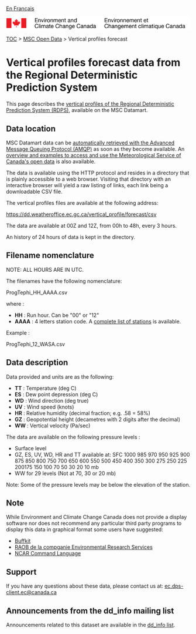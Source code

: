 [En Français](readme_prev-vertical-pfl-datamart_fr.md)

![ECCC logo](../../img_eccc-logo.png)

[TOC](../../readme_en.md) > [MSC Open Data](../readme_en.md) > Vertical profiles forecast

# Vertical profiles forecast data from the Regional Deterministic Prediction System

This page describes the [vertical profiles of the Regional Deterministic Prediction System (RDPS)](readme_prev-vertical-pfl_fr.md), available on the MSC Datamart.

## Data location 

MSC Datamart data can be [automatically retrieved with the Advanced Message Queuing Protocol (AMQP)](.../../msc-datamart/amqp_en.md) as soon as they become available. An [overview and examples to access and use the Meteorological Service of Canada's open data](.../../usage/readme_en.md) is also available.

The data is available using the HTTP protocol and resides in a directory that is plainly accessible to a web browser. Visiting that directory with an interactive browser will yield a raw listing of links, each link being a downloadable CSV file.

The vertical profiles files are available at the following address:

https://dd.weatheroffice.ec.gc.ca/vertical_profile/forecast/csv

The data are available at 00Z and 12Z, from 00h to 48h, every 3 hours.

An history of 24 hours of data is kept in the directory.

## Filename nomenclature 

NOTE: ALL HOURS ARE IN UTC.

The filenames have the following nomenclature:

ProgTephi_HH_AAAA.csv

where :

* __HH__ : Run hour. Can be "00" or "12"
* __AAAA__ : 4 letters station code. A [complete list of stations](https://dd.ec.gc.ca/vertical_profile/doc/station_list_for_vertical_profile.txt) is available.

Example : 

ProgTephi_12_WASA.csv
 
## Data description 

Data provided and units are as the following:

* __TT__ : Temperature  (deg C)
* __ES__ : Dew point depression (deg C)
* __WD__ : Wind direction (deg true)
* __UV__ : Wind speed (knots)
* __HR__ : Relative humidity (decimal fraction; e.g.  .58 = 58%) 
* __GZ__ : Geopotential height (decametres with 2 digits after the decimal)
* __WW__ : Vertical velocity  (Pa/sec)

The data are available on the following pressure levels :

* Surface level
* GZ, ES, UV, WD, HR and TT available at: SFC 1000 985 970 950 925 900 875 850 800 750 700 650 600 550 500 450 400 350 300 275 250 225 200175  150 100  70  50  30  20  10 mb
* WW for 29 levels (Not at 70, 30 or 20 mb)

Note: Some of the pressure levels may be below the elevation of the station. 

## Note

While Environment and Climate Change Canada does not provide a display software nor does not recommend any particular third party programs to display this data in graphical format some users have suggested:

* [Buffkit](https://training.weather.gov/wdtd/tools/BUFKIT/index.php)
* [RAOB de la compganie Environmental Research Services](http://www.raob.com/)
* [NCAR Command Language](http://www.ncl.ucar.edu/get_started.shtml)

## Support

If you have any questions about these data, please contact us at: ec.dps-client.ec@canada.ca

## Announcements from the dd_info mailing list 

Announcements related to this dataset are available in the [dd_info list](https://lists.ec.gc.ca/cgi-bin/mailman/listinfo/dd_info).




